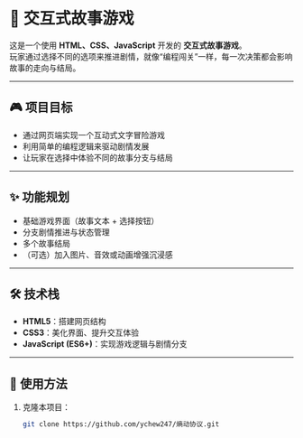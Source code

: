 # 🌟 交互式故事游戏

这是一个使用 **HTML、CSS、JavaScript** 开发的 **交互式故事游戏**。  
玩家通过选择不同的选项来推进剧情，就像“编程闯关”一样，每一次决策都会影响故事的走向与结局。  

---

## 🎮 项目目标
- 通过网页端实现一个互动式文字冒险游戏  
- 利用简单的编程逻辑来驱动剧情发展  
- 让玩家在选择中体验不同的故事分支与结局  

---

## ✨ 功能规划
- 基础游戏界面（故事文本 + 选择按钮）  
- 分支剧情推进与状态管理  
- 多个故事结局  
- （可选）加入图片、音效或动画增强沉浸感  

---

## 🛠️ 技术栈
- **HTML5**：搭建网页结构  
- **CSS3**：美化界面、提升交互体验  
- **JavaScript (ES6+)**：实现游戏逻辑与剧情分支  

---

## 🚀 使用方法
1. 克隆本项目：
   ```bash
   git clone https://github.com/ychew247/熵动协议.git
